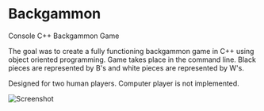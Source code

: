 # Backgammon
Console C++ Backgammon Game

The goal was to create a fully functioning backgammon game in C++ using object oriented programming. Game takes place in the command line. Black pieces are represented by B's and white pieces are represented by W's.

Designed for two human players. Computer player is not implemented. 

![Screenshot](https://github.com/emperorwiseman/Backgammon/blob/master/docs/backgammonscreenshot.PNG?raw=true)
